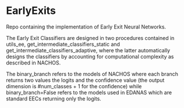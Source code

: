 # EarlyExits

Repo containing the implementation of Early Exit Neural Networks.

The Early Exit Classifiers are designed in two procedures contained in utils_ee, get_intermediate_classifiers_static and get_intermediate_classifiers_adaptive, where the latter automatically designs the classifiers by accounting for computational complexity as described in NACHOS.

The binary_branch refers to the models of NACHOS where each branch returns two values the logits and the confidence value (the output dimension is #num_classes + 1 for the confidence) while binary_branch=False refers to the models used in EDANAS which are standard EECs returning only the logits.
